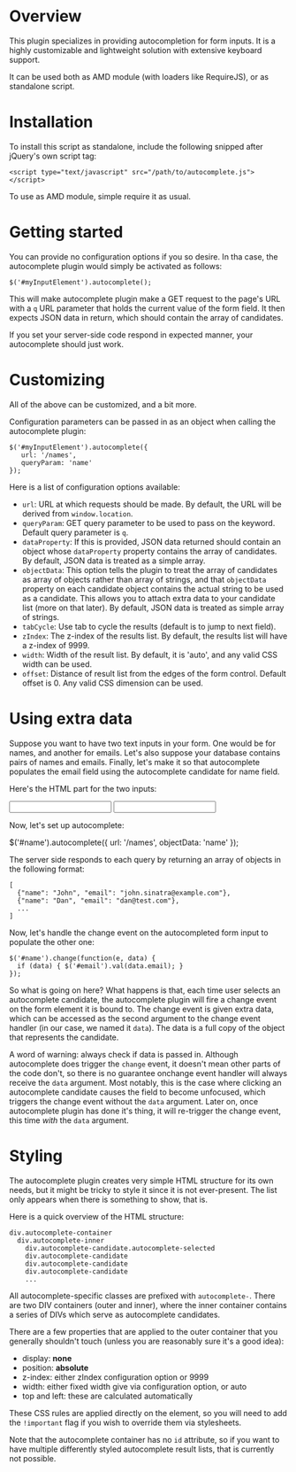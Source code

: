 # Overview

This plugin specializes in providing autocompletion for form inputs. It is a
highly customizable and lightweight solution with extensive keyboard
support.

It can be used both as AMD module (with loaders like RequireJS), or as
standalone script.

# Installation

To install this script as standalone, include the following snipped after
jQuery's own script tag:

    <script type="text/javascript" src="/path/to/autocomplete.js"></script>

To use as AMD module, simple require it as usual.

# Getting started

You can provide no configuration options if you so desire. In tha case, the
autocomplete plugin would simply be activated as follows:

    $('#myInputElement').autocomplete();

This will make autocomplete plugin make a GET request to the page's URL with
a `q` URL parameter that holds the current value of the form field. It then
expects JSON data in return, which should contain the array of candidates.

If you set your server-side code respond in expected manner, your
autocomplete should just work.

# Customizing

All of the above can be customized, and a bit more. 

Configuration parameters can be passed in as an object when calling the
autocomplete plugin:

    $('#myInputElement').autocomplete({
       url: '/names',
       queryParam: 'name'
    });

Here is a list of configuration options available:

 + `url`: URL at which requests should be made. By default, the URL will be 
   derived from `window.location`.
 + `queryParam`: GET query parameter to be used to pass on the keyword.
   Default query parameter is `q`.
 + `dataProperty`: If this is provided, JSON data returned should contain an
   object whose `dataProperty` property contains the array of candidates.
   By default, JSON data is treated as a simple array.
 + `objectData`: This option tells the plugin to treat the array of
   candidates as array of objects rather than array of strings, and that
   `objectData` property on each candidate object contains the actual string
   to be used as a candidate. This allows you to attach extra data to your
   candidate list (more on that later). By default, JSON data is treated as
   simple array of strings.
 + `tabCycle`: Use tab to cycle the results (default is to jump to next
   field).
 + `zIndex`: The z-index of the results list. By default, the results list
   will have a z-index of 9999.
 + `width`: Width of the result list. By default, it is 'auto', and any
   valid CSS width can be used.
 + `offset`: Distance of result list from the edges of the form control. 
   Default offset is 0. Any valid CSS dimension can be used.

# Using extra data

Suppose you want to have two text inputs in your form. One would be for
names, and another for emails. Let's also suppose your database contains
pairs of names and emails. Finally, let's make it so that autocomplete
populates the email field using the autocomplete candidate for name field.

Here's the HTML part for the two inputs:

  <input name="name" id="name" />
  <input name="email" id="email" />

Now, let's set up autocomplete:

  $('#name').autocomplete({
    url: '/names',
    objectData: 'name'
  });

The server side responds to each query by returning an array of objects in
the following format:

    [
      {"name": "John", "email": "john.sinatra@example.com"},
      {"name": "Dan", "email": "dan@test.com"},
      ...
    ]

Now, let's handle the change event on the autocompleted form input to
populate the other one:

    $('#name').change(function(e, data) {
      if (data) { $('#email').val(data.email); }
    });

So what is going on here? What happens is that, each time user selects an
autocomplete candidate, the autocomplete plugin will fire a change event on
the form element it is bound to. The change event is given extra data, which
can be accessed as the second argument to the change event handler (in our
case, we named it `data`). The data is a full copy of the object that
represents the candidate.

A word of warning: always check if data is passed in. Although autocomplete
does trigger the `change` event, it doesn't mean other parts of the code don't,
so there is no guarantee onchange event handler will always receive the `data`
argument. Most notably, this is the case where clicking an autocomplete
candidate causes the field to become unfocused, which triggers the change event
without the `data` argument. Later on, once autocomplete plugin has done it's
thing, it will re-trigger the change event, this time _with_ the `data`
argument.

# Styling

The autocomplete plugin creates very simple HTML structure for its own
needs, but it might be tricky to style it since it is not ever-present. The
list only appears when there is something to show, that is.

Here is a quick overview of the HTML structure:

    div.autocomplete-container
      div.autocomplete-inner
        div.autocomplete-candidate.autocomplete-selected
        div.autocomplete-candidate
        div.autocomplete-candidate
        div.autocomplete-candidate
        ...

All autocomplete-specific classes are prefixed with `autocomplete-`. There
are two DIV containers (outer and inner), where the inner container contains
a series of DIVs which serve as autocomplete candidates.

There are a few properties that are applied to the outer container that you
generally shouldn't touch (unless you are reasonably sure it's a good idea):

 + display: __none__
 + position: __absolute__
 + z-index: either zIndex configuration option or 9999
 + width: either fixed width give via configuration option, or auto
 + top and left: these are calculated automatically

These CSS rules are applied directly on the element, so you will need to add
the `!important` flag if you wish to override them via stylesheets.

Note that the autocomplete container has no `id` attribute, so if you want
to have multiple differently styled autocomplete result lists, that is
currently not possible.
